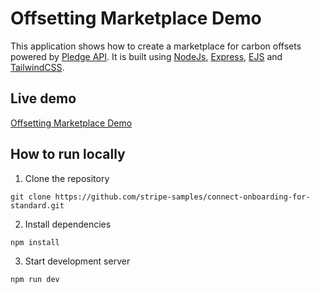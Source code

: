 # Offsetting Marketplace Demo
This application shows how to create a marketplace for carbon offsets powered by [Pledge API](https://docs.pledge.io).
It is built using [NodeJs](https://nodejs.org/), [Express](https://expressjs.com/), [EJS](https://ejs.co/) and [TailwindCSS](https://tailwindcss.com/).  

## Live demo
[Offsetting Marketplace Demo](https://marketplace.demos.sandbox.pledge.dev/)

## How to run locally

1. Clone the repository
```
git clone https://github.com/stripe-samples/connect-onboarding-for-standard.git
```

2. Install dependencies
```
npm install
```

3. Start development server
```
npm run dev
```
